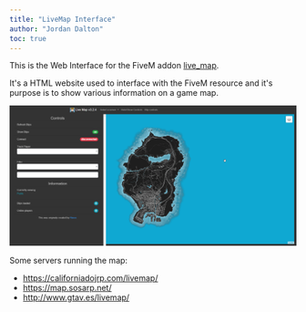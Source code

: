 ```yaml
---
title: "LiveMap Interface"
author: "Jordan Dalton"
toc: true
---
```


This is the Web Interface for the FiveM addon [live_map](https://github.com/TGRHavoc/live_map).

It's a HTML website used to interface with the FiveM resource and it's purpose is to show various information on a game map.

![stock image](./images/44b083ed9775085d08730cc58.png)


Some servers running the map:

- https://californiadojrp.com/livemap/
- https://map.sosarp.net/
- http://www.gtav.es/livemap/ 

